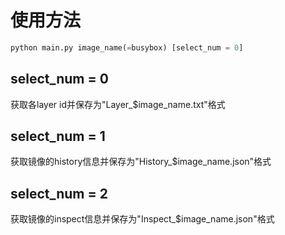 # 使用方法
```python
python main.py image_name(=busybox) [select_num = 0]
```
## select_num = 0
获取各layer id并保存为"Layer_$image_name.txt"格式
## select_num = 1
获取镜像的history信息并保存为"History_$image_name.json"格式
## select_num = 2
获取镜像的inspect信息并保存为"Inspect_$image_name.json"格式
